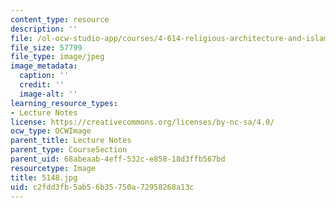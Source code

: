 ```yaml
---
content_type: resource
description: ''
file: /ol-ocw-studio-app/courses/4-614-religious-architecture-and-islamic-cultures-fall-2002/c2fdd3fb5ab56b35750a72958268a13c_5148.jpg
file_size: 57799
file_type: image/jpeg
image_metadata:
  caption: ''
  credit: ''
  image-alt: ''
learning_resource_types:
- Lecture Notes
license: https://creativecommons.org/licenses/by-nc-sa/4.0/
ocw_type: OCWImage
parent_title: Lecture Notes
parent_type: CourseSection
parent_uid: 68abeaab-4eff-532c-e858-18d3ffb567bd
resourcetype: Image
title: 5148.jpg
uid: c2fdd3fb-5ab5-6b35-750a-72958268a13c
---
```

